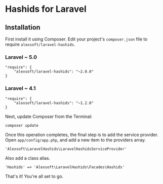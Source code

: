 # Hashids for Laravel

## Installation
First install it using Composer. Edit your project's `composer.json` file to require `alexsoft/laravel-hashids`.

### Laravel ~ 5.0

    "require": {
        "alexsoft/laravel-hashids": "~2.0.0"
    }
    
### Laravel ~ 4.1

    "require": {
        "alexsoft/laravel-hashids": "~1.2.0"
    }

Next, update Composer from the Terminal:

    composer update

Once this operation completes, the final step is to add the service provider. Open `app/config/app.php`, and add a new item to the providers array.

    'Alexsoft\LaravelHashids\LaravelHashidsServiceProvider'

Also add a class alias.

    'Hashids' => 'Alexsoft\LaravelHashids\Facades\Hashids'

That's it! You're all set to go.